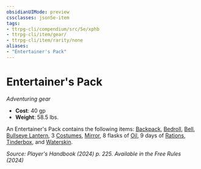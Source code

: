 ```yaml
---
obsidianUIMode: preview
cssclasses: json5e-item
tags:
- ttrpg-cli/compendium/src/5e/xphb
- ttrpg-cli/item/gear/
- ttrpg-cli/item/rarity/none
aliases: 
- "Entertainer's Pack"
---
```

# Entertainer's Pack
*Adventuring gear*  


- **Cost**: 40 gp
- **Weight**: 58.5 lbs.

An Entertainer's Pack contains the following items: [Backpack](Mechanics/items/backpack-xphb.md), [Bedroll](Mechanics/items/bedroll-xphb.md), [Bell](Mechanics/items/bell-xphb.md), [Bullseye Lantern](Mechanics/items/bullseye-lantern-xphb.md), 3 [Costumes](Mechanics/items/costume-xphb.md), [Mirror](Mechanics/items/mirror-xphb.md), 8 flasks of [Oil](Mechanics/items/oil-xphb.md), 9 days of [Rations](Mechanics/items/rations-xphb.md), [Tinderbox](Mechanics/items/tinderbox-xphb.md), and [Waterskin](Mechanics/items/waterskin-xphb.md).

*Source: Player's Handbook (2024) p. 225. Available in the Free Rules (2024)*